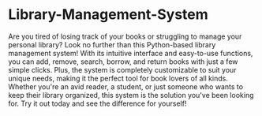 # Library-Management-System
Are you tired of losing track of your books or struggling to manage your personal library? Look no further than this Python-based library management system! With its intuitive interface and easy-to-use functions, you can add, remove, search, borrow, and return books with just a few simple clicks. Plus, the system is completely customizable to suit your unique needs, making it the perfect tool for book lovers of all kinds. Whether you're an avid reader, a student, or just someone who wants to keep their library organized, this system is the solution you've been looking for. Try it out today and see the difference for yourself!
